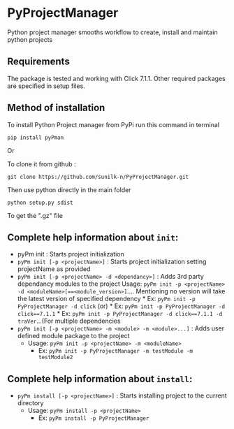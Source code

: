 # PyProjectManager
Python project manager smooths workflow to create, install and maintain python projects

Requirements
------------
The package is tested and working with Click 7.1.1. Other required packages are specified in setup files.

Method of installation
----------------------

To install Python Project manager from PyPi run this command in terminal

```
pip install pyPman
```

Or

To clone it from github : 

```
git clone https://github.com/sunilk-n/PyProjectManager.git
```
Then use python directly in the main folder
```
python setup.py sdist
```
To get the ".gz" file

Complete help information about `init`:
---------------------------------------

* pyPm init : Starts project initialization
* `pyPm init [-p <projectName>]` : Starts project initialization setting projectName as provided
* `pyPm init [-p <projectName> -d <dependancy>]` : Adds 3rd party dependancy modules to the project
        Usage: `pyPm init -p <projectName> -d <moduleName>[==<module_version>]`....
                Mentioning no version will take the latest version of specified dependency
            * Ex: `pyPm init -p PyProjectManager -d click` (or)
            * Ex: `pyPm init -p PyProjectManager -d click==7.1.1`
            * Ex: `pyPm init -p PyProjectManager -d click==7.1.1 -d traVer`...(For multiple dependencies
* `pyPm init [-p <projectName> -m <module> -m <module>...]` : Adds user defined module package to the project
    - Usage: `pyPm init -p <projectName> -m <moduleName>`
        * Ex: `pyPm init -p PyProjectManager -m testModule -m testModule2`


Complete help information about `install`:
------------------------------------------
* `pyPm install [-p <projectName>]` : Starts installing project to the current directory
    - Usage: `pyPm install -p <projectName>`
        * Ex: `pyPm install -p PyProjectManager`
